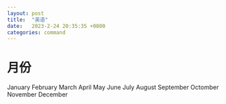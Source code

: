 ```yaml
---
layout: post
title:  "英语"
date:   2023-2-24 20:35:35 +0800
categories: command
---
```


# 月份

January
February
March
April
May
June
July
August
September
Octomber
November
December